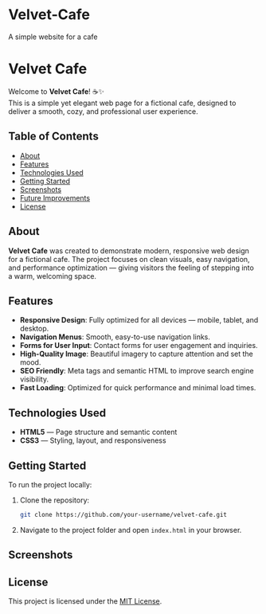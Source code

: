 # Velvet-Cafe
A simple website for a cafe

# Velvet Cafe

Welcome to **Velvet Cafe**! ☕✨  
This is a simple yet elegant web page for a fictional cafe, designed to deliver a smooth, cozy, and professional user experience.

## Table of Contents
- [About](#about)
- [Features](#features)
- [Technologies Used](#technologies-used)
- [Getting Started](#getting-started)
- [Screenshots](#screenshots)
- [Future Improvements](#future-improvements)
- [License](#license)

## About
**Velvet Cafe** was created to demonstrate modern, responsive web design for a fictional cafe. The project focuses on clean visuals, easy navigation, and performance optimization — giving visitors the feeling of stepping into a warm, welcoming space.

## Features
- **Responsive Design**: Fully optimized for all devices — mobile, tablet, and desktop.
- **Navigation Menus**: Smooth, easy-to-use navigation links.
- **Forms for User Input**: Contact forms for user engagement and inquiries.
- **High-Quality Image**: Beautiful imagery to capture attention and set the mood.
- **SEO Friendly**: Meta tags and semantic HTML to improve search engine visibility.
- **Fast Loading**: Optimized for quick performance and minimal load times.

## Technologies Used
- **HTML5** — Page structure and semantic content
- **CSS3** — Styling, layout, and responsiveness

## Getting Started

To run the project locally:

1. Clone the repository:
   ```bash
   git clone https://github.com/your-username/velvet-cafe.git
   ```
2. Navigate to the project folder and open `index.html` in your browser.

## Screenshots


## License
This project is licensed under the [MIT License](LICENSE).
